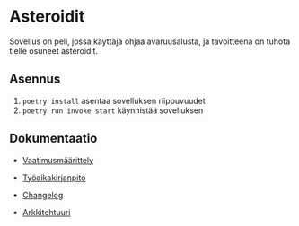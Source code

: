 # Asteroidit

Sovellus on peli, jossa käyttäjä ohjaa avaruusalusta, ja tavoitteena on tuhota tielle osuneet asteroidit.

## Asennus

1. `poetry install` asentaa sovelluksen riippuvuudet
2. `poetry run invoke start` käynnistää sovelluksen

## Dokumentaatio

- [Vaatimusmäärittely](https://github.com/tjunttil/ot-harjoitustyo/blob/master/dokumentaatio/vaatimusmaarittely.md)

- [Työaikakirjanpito](https://github.com/tjunttil/ot-harjoitustyo/blob/master/dokumentaatio/tyoaikakirjanpito.md)

- [Changelog](https://github.com/tjunttil/ot-harjoitustyo/blob/master/dokumentaatio/changelog.md)

- [Arkkitehtuuri](https://github.com/tjunttil/ot-harjoitustyo/blob/master/dokumentaatio/arkkitehtuuri.md)
